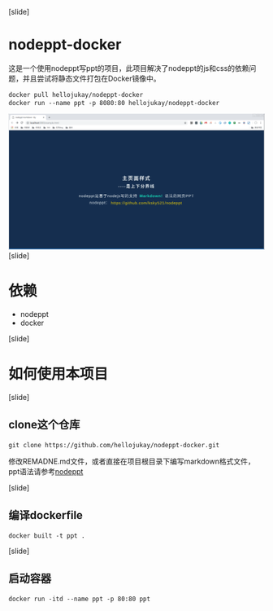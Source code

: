 [slide]
# nodeppt-docker
这是一个使用nodeppt写ppt的项目，此项目解决了nodeppt的js和css的依赖问题，并且尝试将静态文件打包在Docker镜像中。
```shell
docker pull hellojukay/nodeppt-docker
docker run --name ppt -p 8080:80 hellojukay/nodeppt-docker
```
![image](./preview.png)
[slide]
# 依赖
* nodeppt 
* docker

[slide]
# 如何使用本项目

[slide]
## clone这个仓库
```shell
git clone https://github.com/hellojukay/nodeppt-docker.git
```
修改REMADNE.md文件，或者直接在项目根目录下编写markdown格式文件，ppt语法请参考[nodeppt](https://github.com/ksky521/nodeppt)

[slide]
## 编译dockerfile
```shell
docker built -t ppt .
```
[slide]
## 启动容器
```shell
docker run -itd --name ppt -p 80:80 ppt
```
